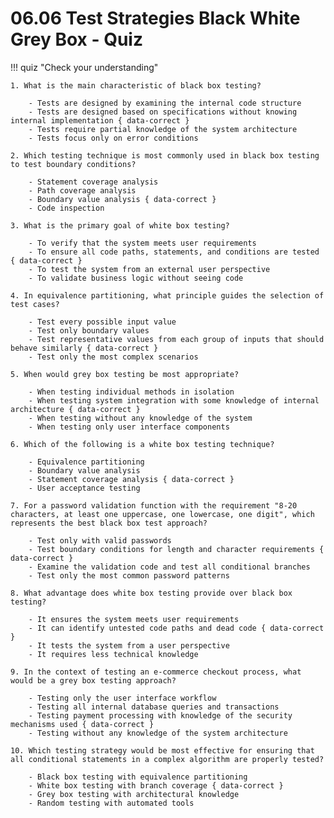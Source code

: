 # 06.06 Test Strategies Black White Grey Box - Quiz

!!! quiz "Check your understanding"

    1. What is the main characteristic of black box testing?

        - Tests are designed by examining the internal code structure
        - Tests are designed based on specifications without knowing internal implementation { data-correct }
        - Tests require partial knowledge of the system architecture
        - Tests focus only on error conditions

    2. Which testing technique is most commonly used in black box testing to test boundary conditions?

        - Statement coverage analysis
        - Path coverage analysis
        - Boundary value analysis { data-correct }
        - Code inspection

    3. What is the primary goal of white box testing?

        - To verify that the system meets user requirements
        - To ensure all code paths, statements, and conditions are tested { data-correct }
        - To test the system from an external user perspective
        - To validate business logic without seeing code

    4. In equivalence partitioning, what principle guides the selection of test cases?

        - Test every possible input value
        - Test only boundary values
        - Test representative values from each group of inputs that should behave similarly { data-correct }
        - Test only the most complex scenarios

    5. When would grey box testing be most appropriate?

        - When testing individual methods in isolation
        - When testing system integration with some knowledge of internal architecture { data-correct }
        - When testing without any knowledge of the system
        - When testing only user interface components

    6. Which of the following is a white box testing technique?

        - Equivalence partitioning
        - Boundary value analysis
        - Statement coverage analysis { data-correct }
        - User acceptance testing

    7. For a password validation function with the requirement "8-20 characters, at least one uppercase, one lowercase, one digit", which represents the best black box test approach?

        - Test only with valid passwords
        - Test boundary conditions for length and character requirements { data-correct }
        - Examine the validation code and test all conditional branches
        - Test only the most common password patterns

    8. What advantage does white box testing provide over black box testing?

        - It ensures the system meets user requirements
        - It can identify untested code paths and dead code { data-correct }
        - It tests the system from a user perspective
        - It requires less technical knowledge

    9. In the context of testing an e-commerce checkout process, what would be a grey box testing approach?

        - Testing only the user interface workflow
        - Testing all internal database queries and transactions
        - Testing payment processing with knowledge of the security mechanisms used { data-correct }
        - Testing without any knowledge of the system architecture

    10. Which testing strategy would be most effective for ensuring that all conditional statements in a complex algorithm are properly tested?

        - Black box testing with equivalence partitioning
        - White box testing with branch coverage { data-correct }
        - Grey box testing with architectural knowledge
        - Random testing with automated tools
